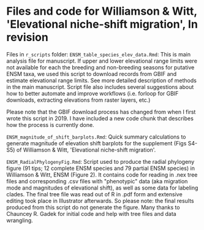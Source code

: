 # Files and code for Williamson &amp; Witt, 'Elevational niche-shift migration', In revision


Files in `r_scripts` folder: 
`ENSM_table_species_elev_data.Rmd`: This is main analysis file for manuscript. If upper and lower elevational range limits were not available for each the breeding and non-breeding seasons for putative ENSM taxa, we used this script to download records from GBIF and estimate elevational range limits. See more detailed description of methods in the main manuscript. Script file also includes several suggestions about how to better automate and improve workflows (i.e. forloop for GBIF downloads, extracting elevations from raster layers, etc.)

Please note that the GBIF download process has changed from when I first wrote this script in 2019. I have included a new code chunk that describes how the process is currently done.

`ENSM_magnitude_of_shift_barplots.Rmd`: Quick summary  calculations to generate magnitude of elevation shift barplots for the supplement (Figs S4-S5) of Williamson & Witt, 'Elevational niche-shift migration'.

`ENSM_RadialPhylogenyFig.Rmd`: Script used to produce the radial phylogeny figure (91 tips; 12 complete ENSM species and 79 partial ENSM species) in Williamson & Witt, ENSM (Figure 2). It contains code for reading in .nex tree files and corresponding .csv files with "phenotypic" data (aka migration mode and magnitudes of elevational shift), as well as some data for labeling clades. The final tree file was read out of R in .pdf form and extensive editing took place in Illustrator afterwards. So please note: the final results produced from this script do not generate the figure. Many thanks to Chauncey R. Gadek for initial code and help with tree files and data wrangling. 